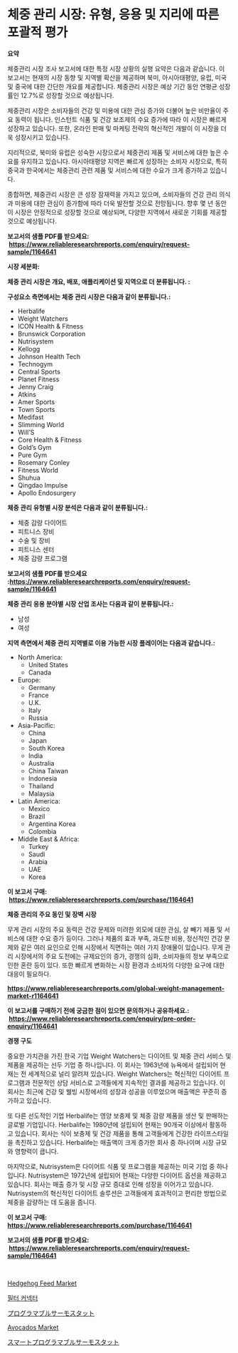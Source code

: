 <p><h1>체중 관리 시장: 유형, 응용 및 지리에 따른 포괄적 평가</h1></p><p><strong>요약</strong></p>
<p><p>체중관리 시장 조사 보고서에 대한 특정 시장 상황의 실행 요약은 다음과 같습니다. 이 보고서는 현재의 시장 동향 및 지역별 확산을 제공하며 북미, 아시아태평양, 유럽, 미국 및 중국에 대한 간단한 개요를 제공합니다. 체중관리 시장은 예상 기간 동안 연평균 성장률인 12.7%로 성장할 것으로 예상됩니다.</p><p>체중관리 시장은 소비자들의 건강 및 미용에 대한 관심 증가와 더불어 높은 비만율이 주요 동력이 됩니다. 인스턴트 식품 및 건강 보조제의 수요 증가에 따라 이 시장은 빠르게 성장하고 있습니다. 또한, 온라인 판매 및 마케팅 전략의 혁신적인 개발이 이 시장을 더욱 성장시키고 있습니다.</p><p>지리적으로, 북미와 유럽은 성숙한 시장으로서 체중관리 제품 및 서비스에 대한 높은 수요를 유지하고 있습니다. 아시아태평양 지역은 빠르게 성장하는 소비자 시장으로, 특히 중국과 한국에서는 체중관리 관련 제품 및 서비스에 대한 수요가 크게 증가하고 있습니다.</p><p>종합하면, 체중관리 시장은 큰 성장 잠재력을 가지고 있으며, 소비자들의 건강 관리 의식과 미용에 대한 관심이 증가함에 따라 더욱 발전할 것으로 전망됩니다. 향후 몇 년 동안 이 시장은 안정적으로 성장할 것으로 예상되며, 다양한 지역에서 새로운 기회를 제공할 것으로 예상됩니다.</p></p>
<p><strong>보고서의 샘플 PDF를 받으세요: &nbsp;<a href="https://www.reliableresearchreports.com/enquiry/request-sample/1164641">https://www.reliableresearchreports.com/enquiry/request-sample/1164641</a></strong></p>
<p><strong>시장 세분화:</strong></p>
<p><strong> 체중 관리 시장은 개요, 배포, 애플리케이션 및 지역으로 더 분류됩니다. :</strong></p>
<p><strong>구성요소 측면에서는 체중 관리 시장은 다음과 같이 분류됩니다.:</strong></p>
<p><ul><li>Herbalife</li><li>Weight Watchers</li><li>ICON Health & Fitness</li><li>Brunswick Corporation</li><li>Nutrisystem</li><li>Kellogg</li><li>Johnson Health Tech</li><li>Technogym</li><li>Central Sports</li><li>Planet Fitness</li><li>Jenny Craig</li><li>Atkins</li><li>Amer Sports</li><li>Town Sports</li><li>Medifast</li><li>Slimming World</li><li>Will’S</li><li>Core Health & Fitness</li><li>Gold’s Gym</li><li>Pure Gym</li><li>Rosemary Conley</li><li>Fitness World</li><li>Shuhua</li><li>Qingdao Impulse</li><li>Apollo Endosurgery</li></ul></p>
<p><strong> 체중 관리 유형별 시장 분석은 다음과 같이 분류됩니다.:</strong></p>
<p><ul><li>체중 감량 다이어트</li><li>피트니스 장비</li><li>수술 및 장비</li><li>피트니스 센터</li><li>체중 감량 프로그램</li></ul></p>
<p><strong>보고서의 샘플 PDF를 받으세요 :<a href="https://www.reliableresearchreports.com/enquiry/request-sample/1164641">https://www.reliableresearchreports.com/enquiry/request-sample/1164641</a></strong></p>
<p><strong> 체중 관리 응용 분야별 시장 산업 조사는 다음과 같이 분류됩니다.:</strong></p>
<p><ul><li>남성</li><li>여성</li></ul></p>
<p><strong>지역 측면에서 체중 관리 지역별로 이용 가능한 시장 플레이어는 다음과 같습니다.:</strong></p>
<p><ul>
    <li>
        North America:
        <ul>
            <li>United States</li>
            <li>Canada</li>
        </ul>
    </li>
    <li>
        Europe:
        <ul>
            <li>Germany</li>
            <li>France</li>
            <li>U.K.</li>
            <li>Italy</li>
            <li>Russia</li>
        </ul>
    </li>
    <li>
        Asia-Pacific:
        <ul>
            <li>China</li>
            <li>Japan</li>
            <li>South Korea</li>
            <li>India</li>
            <li>Australia</li>
            <li>China Taiwan</li>
            <li>Indonesia</li>
            <li>Thailand</li>
            <li>Malaysia</li>
        </ul>
    </li>
    <li>
        Latin America:
        <ul>
            <li>Mexico</li>
            <li>Brazil</li>
            <li>Argentina Korea</li>
            <li>Colombia</li>
        </ul>
    </li>
    <li>
        Middle East & Africa:
        <ul>
            <li>Turkey</li>
            <li>Saudi</li>
            <li>Arabia</li>
            <li>UAE</li>
            <li>Korea</li>
        </ul>
    </li>
    </ul></p>
<p><strong>이 보고서 구매: &nbsp;<a href="https://www.reliableresearchreports.com/purchase/1164641">https://www.reliableresearchreports.com/purchase/1164641</a></strong></p>
<p><strong>체중 관리의 주요 동인 및 장벽 시장</strong></p>
<p><p>무게 관리 시장의 주요 동력은 건강 문제와 미려한 외모에 대한 관심, 살 빼기 제품 및 서비스에 대한 수요 증가 등이다. 그러나 제품의 효과 부족, 과도한 비용, 정신적인 건강 문제와 같은 여러 요인으로 인해 시장에서 직면하는 여러 가지 장애물이 있습니다. 무게 관리 시장에서의 주요 도전에는 규제요인의 증가, 경쟁의 심화, 소비자들의 정보 부족으로 인한 혼란 등이 있다. 또한 빠르게 변화하는 시장 환경과 소비자의 다양한 요구에 대한 대응이 필요하다.</p></p>
<p><strong><a href="https://www.reliableresearchreports.com/global-weight-management-market-r1164641">https://www.reliableresearchreports.com/global-weight-management-market-r1164641</a></strong></p>
<p><strong>이 보고서를 구매하기 전에 궁금한 점이 있으면 문의하거나 공유하세요.: &nbsp;<a href="https://www.reliableresearchreports.com/enquiry/pre-order-enquiry/1164641">https://www.reliableresearchreports.com/enquiry/pre-order-enquiry/1164641</a></strong></p>
<p><strong>경쟁 구도</strong></p>
<p><p>중요한 가치관을 가진 한국 기업 Weight Watchers는 다이어트 및 체중 관리 서비스 및 제품을 제공하는 선두 기업 중 하나입니다. 이 회사는 1963년에 뉴욕에서 설립되어 현재는 전 세계적으로 널리 알려져 있습니다. Weight Watchers는 혁신적인 다이어트 프로그램과 전문적인 상담 서비스로 고객들에게 지속적인 결과를 제공하고 있습니다. 이 회사는 최근에 건강 및 웰빙 시장에서의 성장과 성공을 이루었으며 매출액은 꾸준히 증가하고 있습니다.</p><p>또 다른 선도적인 기업 Herbalife는 영양 보충제 및 체중 감량 제품을 생산 및 판매하는 글로벌 기업입니다. Herbalife는 1980년에 설립되어 현재는 90개국 이상에서 활동하고 있습니다. 회사는 식이 보충제 및 건강 제품을 통해 고객들에게 건강한 라이프스타일을 촉진하고 있습니다. Herbalife는 매출액이 크게 증가한 회사 중 하나이며 시장 규모와 영향력이 큽니다.</p><p>마지막으로, Nutrisystem은 다이어트 식품 및 프로그램을 제공하는 미국 기업 중 하나입니다. Nutrisystem은 1972년에 설립되어 현재는 다양한 다이어트 옵션을 제공하고 있습니다. 회사는 매출 증가 및 시장 규모 증대로 인해 성장을 이어가고 있습니다. Nutrisystem의 혁신적인 다이어트 솔루션은 고객들에게 효과적이고 편리한 방법으로 체중을 감량하는 데 도움을 줍니다.</p></p>
<p><strong>이 보고서 구매: &nbsp; <a href="https://www.reliableresearchreports.com/purchase/1164641">https://www.reliableresearchreports.com/purchase/1164641</a></strong></p>
<p><strong>보고서의 샘플 PDF를 받으세요: &nbsp;<a href="https://www.reliableresearchreports.com/enquiry/request-sample/1164641">https://www.reliableresearchreports.com/enquiry/request-sample/1164641</a></strong><strong></strong></p>
<p>&nbsp;</p>
<p><p><a href="https://github.com/marloy8/Market-Research-Report-List-3/blob/main/hedgehog-feed-market.md">Hedgehog Feed Market</a></p><p><a href="https://medium.com/@fernandotryo5lson96765/%ED%95%84%ED%84%B0-%EC%BB%A4%EB%84%A5%ED%84%B0-%EC%8B%9C%EC%9E%A5-%EA%B7%9C%EB%AA%A8-%EC%8B%9C%EC%9E%A5-%EC%A0%84%EB%A7%9D-%EB%B0%8F-%EC%8B%9C%EC%9E%A5-%EC%98%88%EC%B8%A1-2024%EB%85%84%EB%B6%80%ED%84%B0-2031%EB%85%84%EA%B9%8C%EC%A7%80-94dcfbe877d0">필터 커넥터</a></p><p><a href="https://github.com/mcbeesbxa270/Market-Research-Report-List-1/blob/main/308227218702.md">プログラマブルサーモスタット</a></p><p><a href="https://github.com/WillieWoodard/Market-Research-Report-List-4/blob/main/avocados-market.md">Avocados Market</a></p><p><a href="https://github.com/EmoryYundt1935/Market-Research-Report-List-1/blob/main/557030318703.md">スマートプログラマブルサーモスタット</a></p></p>